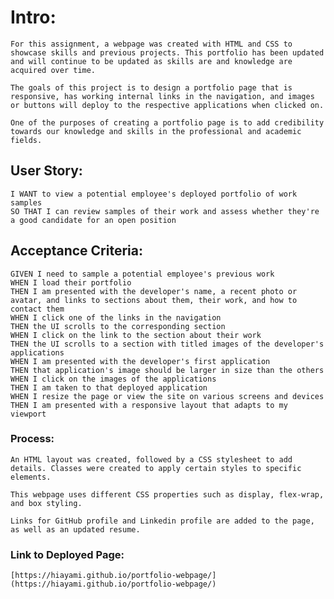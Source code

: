 # Intro:

    For this assignment, a webpage was created with HTML and CSS to showcase skills and previous projects. This portfolio has been updated and will continue to be updated as skills are and knowledge are acquired over time.

    The goals of this project is to design a portfolio page that is responsive, has working internal links in the navigation, and images or buttons will deploy to the respective applications when clicked on. 

    One of the purposes of creating a portfolio page is to add credibility towards our knowledge and skills in the professional and academic fields. 

## User Story:

    I WANT to view a potential employee's deployed portfolio of work samples
    SO THAT I can review samples of their work and assess whether they're a good candidate for an open position

## Acceptance Criteria:

    GIVEN I need to sample a potential employee's previous work
    WHEN I load their portfolio
    THEN I am presented with the developer's name, a recent photo or avatar, and links to sections about them, their work, and how to contact them
    WHEN I click one of the links in the navigation
    THEN the UI scrolls to the corresponding section
    WHEN I click on the link to the section about their work
    THEN the UI scrolls to a section with titled images of the developer's applications
    WHEN I am presented with the developer's first application
    THEN that application's image should be larger in size than the others
    WHEN I click on the images of the applications
    THEN I am taken to that deployed application
    WHEN I resize the page or view the site on various screens and devices
    THEN I am presented with a responsive layout that adapts to my viewport


### Process:

    An HTML layout was created, followed by a CSS stylesheet to add details. Classes were created to apply certain styles to specific elements. 

    This webpage uses different CSS properties such as display, flex-wrap, and box styling.
    
    Links for GitHub profile and Linkedin profile are added to the page, as well as an updated resume.

### Link to Deployed Page:

    [https://hiayami.github.io/portfolio-webpage/](https://hiayami.github.io/portfolio-webpage/)



